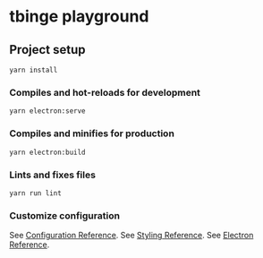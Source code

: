# tbinge playground

## Project setup
```
yarn install
```

### Compiles and hot-reloads for development
```
yarn electron:serve
```

### Compiles and minifies for production
```
yarn electron:build
```

### Lints and fixes files
```
yarn run lint
```

### Customize configuration
See [Configuration Reference](https://cli.vuejs.org/config/).
See [Styling Reference](https://vuetifyjs.com/en/).
See [Electron Reference](https://www.electron.build/).
